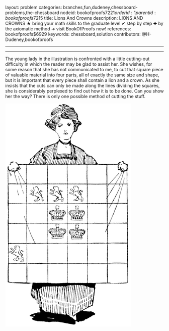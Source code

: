 layout: problem
categories: branches,fun,dudeney,chessboard-problems,the-chessboard
nodeid: bookofproofs$7221
orderid: 1
parentid: bookofproofs$7215
title: Lions And Crowns
description: LIONS AND CROWNS &#9733; bring your math skills to the graduate level &#10004; step by step &#10010; by the axiomatic method &#10140; visit BookOfProofs now!
references: bookofproofs$6929
keywords: chessboard,solution
contributors: @H-Dudeney,bookofproofs

---


---

The young lady in the illustration is confronted with a little cutting-out difficulty in which the reader may be glad to assist her. She wishes, for some reason that she has not communicated to me, to cut that square piece of valuable material into four parts, all of exactly the same size and shape, but it is important that every piece shall contain a lion and a crown. As she insists that the cuts can only be made along the lines dividing the squares, she is considerably perplexed to find out how it is to be done. Can you show her the way? There is only one possible method of cutting the stuff.

![q289](https://github.com/bookofproofs/bookofproofs.github.io/blob/main/_sources/_assets/images/dudeney/q289.png?raw=true)
